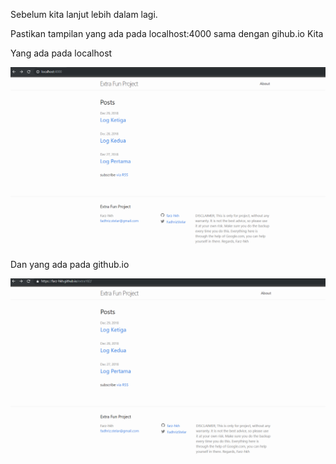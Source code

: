 Sebelum kita lanjut lebih dalam lagi.

Pastikan tampilan yang ada pada localhost:4000 sama dengan gihub.io Kita

Yang ada pada localhost

![images](https://raw.githubusercontent.com/farz-hkh/extra182/master/assets/images/localhost.png)

Dan yang ada pada github.io

![images](https://raw.githubusercontent.com/farz-hkh/extra182/master/assets/images/io.png)
